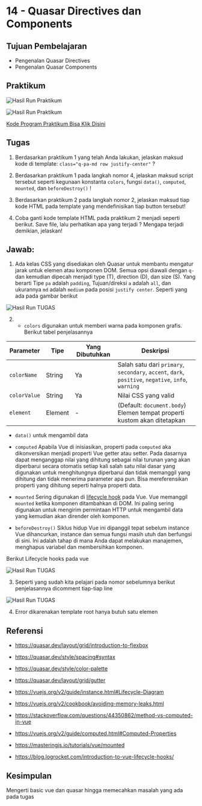 # 14 - Quasar Directives dan Components

## Tujuan Pembelajaran

- Pengenalan Quasar Directives
- Pengenalan Quasar Components

## Praktikum

![Hasil Run Praktikum](img/hasil1.PNG)

![Hasil Run Praktikum](img/hasil2.PNG)

[Kode Program Praktikum Bisa Klik Disini](../../src/14_Quasar_Directives_dan_Components/)

## Tugas

1. Berdasarkan praktikum 1 yang telah Anda lakukan, jelaskan maksud kode di template: `class="q-pa-md row justify-center"` ?

2. Berdasarkan praktikum 1 pada langkah nomor 4, jelaskan maksud script tersebut seperti kegunaan konstanta `colors`, fungsi `data()`, `computed`, `mounted`, dan `beforeDestroy()` !

3. Berdasarkan praktikum 2 pada langkah nomor 2, jelaskan maksud tiap kode HTML pada template yang mendefinisikan tiap button tersebut!

4. Coba ganti kode template HTML pada praktikum 2 menjadi seperti berikut. Save file, lalu perhatikan apa yang terjadi ? Mengapa terjadi demikian, jelaskan!

## Jawab:

1. Ada kelas CSS yang disediakan oleh Quasar untuk membantu mengatur jarak untuk elemen atau komponen DOM. Semua opsi diawali dengan `q-` dan kemudian dipecah menjadi type (T), direction (D), dan size (S). Yang berarti Tipe `pa` adalah `padding`, Tujuan/direksi `a` adalah `all`, dan ukurannya `md` adalah `medium` pada posisi `justify center`. Seperti yang ada pada gambar berikut

![Hasil Run TUGAS](img/tugas1.PNG)

2. - `colors` digunakan untuk memberi warna pada komponen grafis. Berikut tabel penjelasannya

| Parameter | Tipe | Yang Dibutuhkan | Deskripsi |
|--|--|--|--|
| `colorName` | String | Ya | Salah satu dari `primary`, `secondary`, `accent`, `dark`, `positive`, `negative`, `info`, `warning` |
| `colorValue` | String | Ya | Nilai CSS yang valid |
| `element` | Element | - | (Default: `document.body`) Elemen tempat properti kustom akan ditetapkan |

- `data()` untuk mengambil data

- `computed` Apabila Vue di inisiasikan, properti pada `computed` aka dikonversikan menjadi properti Vue getter atau setter. Pada dasarnya dapat menganggap nilai yang dihitung sebagai nilai turunan yang akan diperbarui secara otomatis setiap kali salah satu nilai dasar yang digunakan untuk menghitungnya diperbarui dan tidak memanggil yang dihitung dan tidak menerima parameter apa pun. Bisa mereferensikan properti yang dihitung seperti halnya properti data. 

- `mounted` Sering digunakan di [lifecycle hook](https://vuejs.org/v2/guide/instance.html#Instance-Lifecycle-Hooks) pada Vue. Vue memanggil `mounted` ketika komponen ditambahkan di DOM. Ini paling sering digunakan untuk mengirim permintaan HTTP untuk mengambil data yang kemudian akan dirender oleh komponen.

- `beforeDestroy()` Siklus hidup Vue ini dipanggil tepat sebelum instance Vue dihancurkan, instance dan semua fungsi masih utuh dan berfungsi di sini. Ini adalah tahap di mana Anda dapat melakukan manajemen, menghapus variabel dan membersihkan komponen.

Berikut Lifecycle hooks pada vue

![Hasil Run TUGAS](img/tugas2.png)

3. Seperti yang sudah kita pelajari pada nomor sebelumnya berikut penjelasannya dicomment tiap-tiap line

![Hasil Run TUGAS](img/tugas3.PNG)

4. Error dikarenakan template root hanya butuh satu elemen


## Referensi

- https://quasar.dev/layout/grid/introduction-to-flexbox

- https://quasar.dev/style/spacing#syntax

- https://quasar.dev/style/color-palette

- https://quasar.dev/layout/grid/gutter

- https://vuejs.org/v2/guide/instance.html#Lifecycle-Diagram

- https://vuejs.org/v2/cookbook/avoiding-memory-leaks.html

- https://stackoverflow.com/questions/44350862/method-vs-computed-in-vue

- https://vuejs.org/v2/guide/computed.html#Computed-Properties

- https://masteringjs.io/tutorials/vue/mounted

- https://blog.logrocket.com/introduction-to-vue-lifecycle-hooks/

## Kesimpulan
Mengerti basic vue dan quasar hingga memecahkan masalah yang ada pada tugas
